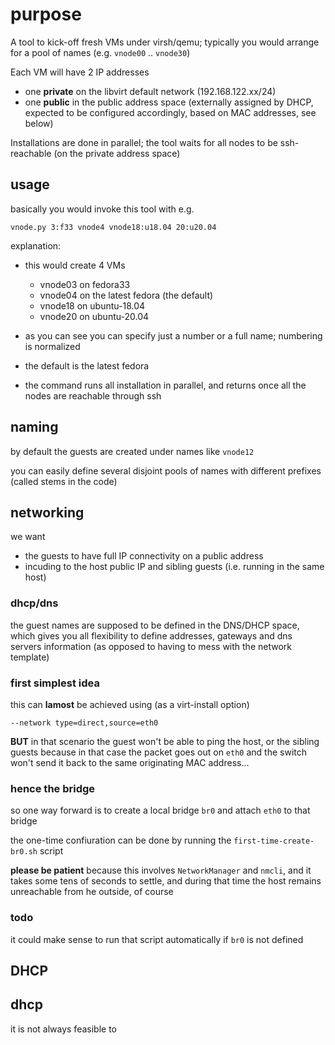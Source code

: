 # purpose

A tool to kick-off fresh VMs under virsh/qemu; typically you would arrange for a pool of names (e.g. `vnode00` .. `vnode30`)

Each VM will have 2 IP addresses

* one **private** on the libvirt default network (192.168.122.xx/24)
* one **public** in the public address space (externally assigned by DHCP, expected to be
  configured accordingly, based on MAC addresses, see below)

Installations are done in parallel; the tool waits for all nodes to be ssh-reachable (on the private address space)

## usage

basically you would invoke this tool with e.g.

```
vnode.py 3:f33 vnode4 vnode18:u18.04 20:u20.04
```

explanation:

* this would create 4 VMs
  * vnode03 on fedora33
  * vnode04 on the latest fedora (the default)
  * vnode18 on ubuntu-18.04
  * vnode20 on ubuntu-20.04

* as you can see you can specify just a number or a full name; numbering is normalized
* the default is the latest fedora
* the command runs all installation in parallel, and returns once all the nodes are reachable through ssh

## naming

by default the guests are created under names like `vnode12`

you can easily define several disjoint pools of names with different prefixes (called stems in the code)

## networking

we want

* the guests to have full IP connectivity on a public address
* incuding to the host public IP and sibling guests (i.e. running in the same host)

### dhcp/dns

the guest names are supposed to be defined in the DNS/DHCP space, which gives you all flexibility to define addresses, gateways and dns servers information (as opposed to having to mess with the network template)

### first simplest idea

this can **lamost** be achieved using (as a virt-install option)
```
--network type=direct,source=eth0
```
**BUT** in that scenario the guest won't be able to ping the host, or the sibling guests because in that case the packet goes out on `eth0` and the switch won't send it back to the same originating MAC address...

### hence the bridge

so one way forward is to create a local bridge `br0` and attach `eth0` to that bridge

the one-time confiuration can be done by running the `first-time-create-br0.sh` script

**please be patient** because this involves `NetworkManager` and `nmcli`, and it takes some tens of seconds to settle, and during that time the host remains unreachable from he outside, of course

### todo

it could make sense to run that script automatically if `br0` is not defined

## DHCP


## dhcp

it is not always feasible to
